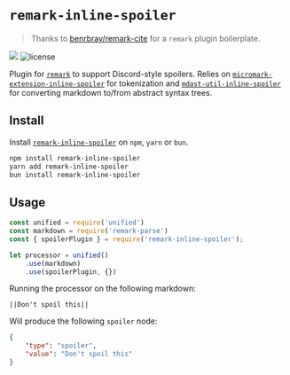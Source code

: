 # `remark-inline-spoiler`

> Thanks to [benrbray/remark-cite](https://github.com/benrbray/remark-cite) for a `remark` plugin boilerplate.

[![](https://img.shields.io/npm/v/remark-inline-spoiler?style=flat-square)](https://www.npmjs.com/package/remark-inline-spoiler)
![license](https://img.shields.io/github/license/hlysine/remark-inline-spoiler?style=flat-square)

Plugin for [`remark`](https://github.com/remarkjs/remark) to support Discord-style spoilers.  Relies on [`micromark-extension-inline-spoiler`](https://github.com/hlysine/remark-inline-spoiler/tree/master/micromark-extension-inline-spoiler) for tokenization and [`mdast-util-inline-spoiler`](https://github.com/hlysine/remark-inline-spoiler/tree/master/mdast-util-inline-spoiler) for converting markdown to/from abstract syntax trees.

## Install

Install [`remark-inline-spoiler`]() on `npm`, `yarn` or `bun`.

```bash
npm install remark-inline-spoiler
yarn add remark-inline-spoiler
bun install remark-inline-spoiler
```

## Usage

```javascript
const unified = require('unified')
const markdown = require('remark-parse')
const { spoilerPlugin } = require('remark-inline-spoiler');

let processor = unified()
    .use(markdown)
    .use(spoilerPlugin, {})
```

Running the processor on the following markdown:

```
||Don't spoil this||
```

Will produce the following `spoiler` node:

```json
{
	"type": "spoiler",
	"value": "Don't spoil this"
}
```